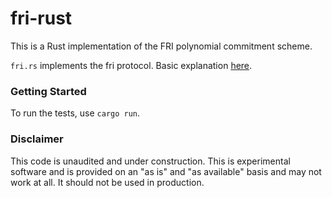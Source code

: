 # fri-rust

This is a Rust implementation of the FRI polynomial commitment scheme.

`fri.rs` implements the fri protocol. Basic explanation [here](https://kaijuneer.medium.com/fri-polynomial-commitment-with-code-walkthrough-ca5e4b4b2b3d).

### Getting Started

To run the tests, use `cargo run`.

### Disclaimer

This code is unaudited and under construction. This is experimental software and is provided on an "as is" and "as available" basis and may not work at all. It should not be used in production.


